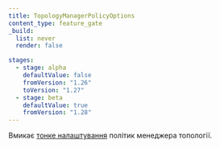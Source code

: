 ```yaml
---
title: TopologyManagerPolicyOptions
content_type: feature_gate
_build:
  list: never
  render: false

stages:
  - stage: alpha 
    defaultValue: false
    fromVersion: "1.26"
    toVersion: "1.27"
  - stage: beta
    defaultValue: true
    fromVersion: "1.28"
---
```

Вмикає [тонке налаштування](/docs/tasks/administer-cluster/topology-manager/#topology-manager-policy-options) політик менеджера топології.
